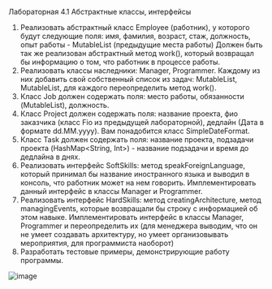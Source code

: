 Лабораторная 4.1 Абстрактные классы, интерфейсы 
1. Реализовать абстрактный класс Employee (работник), у которого будут следующие поля: имя, фамилия, возраст, стаж, должность, опыт работы - MutableList<Job> (предыдущие места работы)
Должен быть так же реализован абстрактный метод work(), который возвращал бы информацию о том, что работник в процессе работы.
2. Реализовать классы наследники: Manager, Programmer. Каждому  из них добавить свой собственный список из задач: MutableList<Project>, MutableList<Task>, для каждого переопределить метод work().
3. Класс Job должен содержать поля: место работы, обязанности (MutableList<String>), должность.
4. Класс Project должен содержать поля: название проекта, фио заказчика (класс Fio из предыдущей лабораторной), дедлайн (Дата в формате dd.MM.yyyy). Вам понадобится класс SimpleDateFormat.
5. Класс Task должен содержать поля: название проекта, подзадачи проекта (HashMap<String, Int>) - название подзадачи и время до дедлайна в днях.
6. Реализовать интерфейс SoftSkills: метод speakForeignLanguage, который принимал бы название иностранного языка и выводил в консоль, что работник может на нем говорить. Имплементировать данный интерфейс в классы Manager и Programmer.
7. Реализовать интерфейс HardSkills: метод creatingArchitecture, метод managingEvents, которые возвращали бы строку с информацией об  этом навыке. Имплементировать интерфейс в классы Manager, Programmer и переопределить их (для менеджера выводим, что он не умеет создавать архитектуру, но умеет организовывать мероприятия, для программиста наоборот)
8. Разработать тестовые примеры, демонстрирующие работу программы.

![image](https://github.com/vladislavv82/kotlin-lab4/assets/105737735/a17f52ed-3c73-4d06-b5c5-09f864924192)
